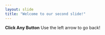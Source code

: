 ```yaml
---
layout: slide
title: "Welcome to our second slide!"
---
```

__Click Any Button__
Use the left arrow to go back!
